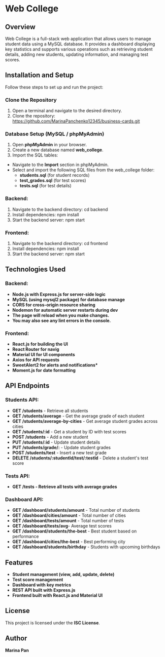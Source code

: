 # Web College

## Overview

Web College is a full-stack web application that allows users to manage student data using a MySQL database. It provides a dashboard displaying key statistics and supports various operations such as retrieving student details, adding new students, updating information, and managing test scores.

## Installation and Setup

Follow these steps to set up and run the project:

### Clone the Repository

1. Open a terminal and navigate to the desired directory.
2. Clone the repository: https://github.com/MarinaPanchenko12345/business-cards.git

### Database Setup (MySQL / phpMyAdmin)

1. Open **phpMyAdmin** in your browser.
2. Create a new database named **web_college**.
3. Import the SQL tables:

- Navigate to the **Import** section in phpMyAdmin.
- Select and import the following SQL files from the web_college folder:
  - **students.sql** (for student records)
  - **test_grades.sql** (for test scores)
  - **tests.sql** (for test details)

### Backend:

1. Navigate to the backend directory: cd backend
2. Install dependencies: npm install
3. Start the backend server: npm start

### Frontend:

1. Navigate to the backend directory: cd frontend
2. Install dependencies: npm install
3. Start the backend server: npm start

## Technologies Used

### Backend:

- **Node.js with Express.js for server-side logic**
- **MySQL (using mysql2 package) for database manage**
- **CORS for cross-origin resource sharing**
- **Nodemon for automatic server restarts during dev**
- **The page will reload when you make changes.**
- **You may also see any lint errors in the console.**

### Frontend:

- **React.js for building the UI**
- **React Router for navig**
- **Material UI for UI components**
- **Axios for API requests**
- **SweetAlert2 for alerts and notifications\***
- **Moment.js for date formatting**

## API Endpoints

### Students API:

- **GET /students** - Retrieve all students
- **GET /students/average** - Get the average grade of each student
- **GET /students/average-by-cities** - Get average student grades across cities
- **GET /students/:id** - Get a student by ID with test scores
- **POST /students** - Add a new student
- **PUT /students/:id** - Update student details
- **PUT /students/grade/:** - Update student grades
- **POST /students/test** - Insert a new test grade
- **DELETE /students/:studentId/test/:testId** - Delete a student's test score

### Tests API:

- **GET /tests - Retrieve all tests with average grades**

### Dashboard API:

- **GET /dashboard/students/amount** - Total number of students
- **GET /dashboard/cities/amount** - Total number of cities
- **GET /dashboard/tests/amount** - Total number of tests
- **GET /dashboard/tests/avg**- Average test scores
- **GET /dashboard/students/the-best** - Best student based on performance
- **GET /dashboard/cities/the-best** - Best performing city
- **GET /dashboard/students/birthday** - Students with upcoming birthdays

## Features

- **Student management (view, add, update, delete)**
- **Test score management**
- **Dashboard with key metrics**
- **REST API built with Express.js**
- **Frontend built with React.js and Material UI**

## License

This project is licensed under the **ISC License**.

## Author

**Marina Pan**
